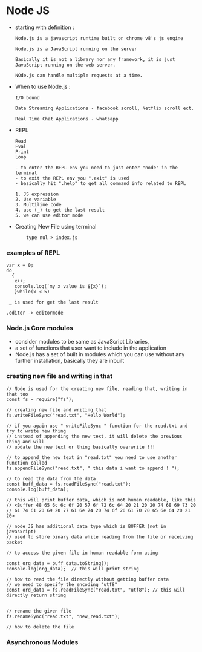 # Node JS 
- starting with definition : 

      Node.js is a javascript runtime built on chrome v8's js engine

      Node.js is a JavaScript running on the server
    
      Basically it is not a library nor any framework, it is just JavaScript running on the web server.

      NOde.js can handle multiple requests at a time.
  

- When to use Node.js : 

      I/O bound 
  
      Data Streaming Applications - facebook scroll, Netflix scroll ect. 
  
      Real Time Chat Applications - whatsapp


- REPL

      Read
      Eval
      Print
      Loop

      - to enter the REPL env you need to just enter "node" in the terminal
      - to exit the REPL env you ".exit" is used
      - basically hit ".help" to get all command info related to REPL

      1. JS expression
      2. Use variable
      3. Multiline code
      4. use (_) to get the last result
      5. we can use editor mode
  

- Creating New File using terminal
  
          type nul > index.js

### examples of REPL 
```
var x = 0;
do
  {
   x++;
   console.log(`my x value is ${x}`);
   }while(x < 5)

```

```
 _ is used for get the last result
```

```
.editor -> editormode
```

### Node.js Core modules 
- consider modules to be same as JavaScript Libraries,
- a set of functions that user want to include in the application
- Node.js has a set of built in modules which you can use without any further installation, basically they are inbuilt

### creating new file and writing in that 
```
// Node is used for the creating new file, reading that, writing in that too 
const fs = require("fs");

// creating new file and writing that 
fs.writeFileSync("read.txt", "Hello World");

// if you again use " writeFileSync " function for the read.txt and try to write new thing 
// instead of appending the new text, it will delete the previous thing and will 
// update the new text or thing basically overwrite !!! 

// to append the new text in "read.txt" you need to use another function called 
fs.appendFileSync("read.txt", " this data i want to append ! ");

// to read the data from the data 
const buff_data = fs.readFileSync("read.txt");
console.log(buff_data);

// this will print buffer data, which is not human readable, like this 
// <Buffer 48 65 6c 6c 6f 20 57 6f 72 6c 64 20 21 20 20 74 68 69 73 20
// 61 74 61 20 69 20 77 61 6e 74 20 74 6f 20 61 70 70 65 6e 64 20 21 20>

// node JS has additional data type which is BUFFER (not in javasxript)
// used to store binary data while reading from the file or receiving packet

// to access the given file in human readable form using 

const org_data = buff_data.toString();
console.log(org_data);  // this will print string 

// how to read the file directly without getting buffer data 
// we need to specify the encoding "utf8"
const ord_data = fs.readFileSync("read.txt", "utf8"); // this will directly return string


// rename the given file 
fs.renameSync("read.txt", "new_read.txt");

// how to delete the file

```
### Asynchronous Modules 



